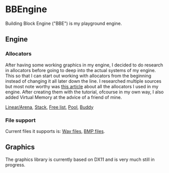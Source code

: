 # BBEngine
Building Block Engine ("BBE") is my playground engine.

## Engine
### Allocators
After having some working graphics in my engine, I decided to do research in allocators before going to deep into the actual systems of my engine. This so that I can start out working with allocators from the beginning instead of changing it all later down the line. I researched multiple sources but most note worthy was [this article](https://www.gingerbill.org/series/memory-allocation-strategies/) about all the allocators I used in my engine. After creating them with the tutorial, ofcourse in my own way, I also added Virtual Memory at the advice of a friend of mine.

[Linear/Arena](https://github.com/Reemhi2122/BBEngine/blob/main/BBEngine/BBEngine/Allocators/ArenaAllocator.cpp), [Stack](https://github.com/Reemhi2122/BBEngine/blob/main/BBEngine/BBEngine/Allocators/StackAllocator.cpp), [Free list](https://github.com/Reemhi2122/BBEngine/blob/main/BBEngine/BBEngine/Allocators/FreeListAllocator.cpp), [Pool](https://github.com/Reemhi2122/BBEngine/blob/main/BBEngine/BBEngine/Allocators/PoolAllocator.cpp), [Buddy](https://github.com/Reemhi2122/BBEngine/blob/main/BBEngine/BBEngine/Allocators/BuddyAllocator.cpp)

### File support
Current files it supports is:
[Wav files](https://github.com/Reemhi2122/BBEngine/blob/main/BBEngine/BBEngine/Source/FileLoaders/WAVLoader.cpp), [BMP files](https://github.com/Reemhi2122/BBEngine/blob/main/BBEngine/BBEngine/Source/FileLoaders/BMPLoader.cpp).

## Graphics
The graphics library is currently based on DX11 and is very much still in progress.
